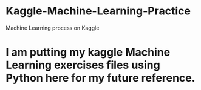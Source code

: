 # Kaggle-Machine-Learning-Practice
Machine Learning process on Kaggle
# I am putting my kaggle Machine Learning exercises files using Python here for my future reference. 
